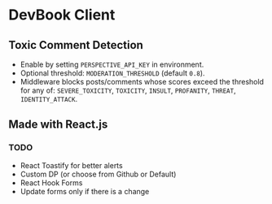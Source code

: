 # DevBook Client

## Toxic Comment Detection

- Enable by setting `PERSPECTIVE_API_KEY` in environment.
- Optional threshold: `MODERATION_THRESHOLD` (default `0.8`).
- Middleware blocks posts/comments whose scores exceed the threshold for any of: `SEVERE_TOXICITY`, `TOXICITY`, `INSULT`, `PROFANITY`, `THREAT`, `IDENTITY_ATTACK`.


## Made with React.js

### TODO

- React Toastify for better alerts
- Custom DP (or choose from Github or Default)
- React Hook Forms
- Update forms only if there is a change